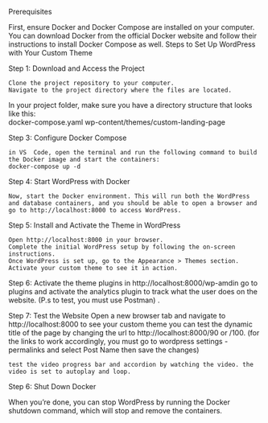 Prerequisites

First, ensure Docker and Docker Compose are installed on your computer. You can download Docker from the official Docker website and follow their instructions to install Docker Compose as well.
Steps to Set Up WordPress with Your Custom Theme

Step 1: Download and Access the Project

    Clone the project repository to your computer.
    Navigate to the project directory where the files are located.

In your project folder, make sure you have a directory structure that looks like this:  
    docker-compose.yaml
    wp-content/themes/custom-landing-page

Step 3: Configure Docker Compose

    in VS  Code, open the terminal and run the following command to build the Docker image and start the containers: 
    docker-compose up -d

Step 4: Start WordPress with Docker

    Now, start the Docker environment. This will run both the WordPress and database containers, and you should be able to open a browser and go to http://localhost:8000 to access WordPress.

Step 5: Install and Activate the Theme in WordPress

    Open http://localhost:8000 in your browser.
    Complete the initial WordPress setup by following the on-screen instructions.
    Once WordPress is set up, go to the Appearance > Themes section.
    Activate your custom theme to see it in action.

Step 6: Activate the theme plugins
    in http://localhost:8000/wp-amdin go to plugins  and activate the analytics plugin to track what the user does on the website.        (P.s to test, you must use Postman) .

Step  7: Test the Website
    Open a new browser tab and navigate to http://localhost:8000 to see your custom theme
    you can test the dynamic title of the page by  changing the url to http://localhost:8000/90 or /100. (for the links to work accordingly, you must go to wordpress settings -  permalinks and select Post Name then save the changes)

    test the video progress bar and accordion by watching the video. the video is set to autoplay and loop.

Step 6: Shut Down Docker

When you’re done, you can stop WordPress by running the Docker shutdown command, which will stop and remove the containers.